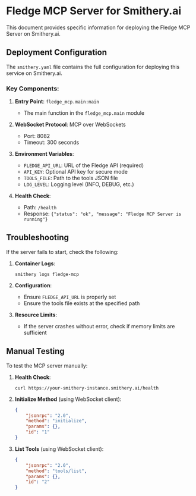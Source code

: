 # Fledge MCP Server for Smithery.ai

This document provides specific information for deploying the Fledge MCP Server on Smithery.ai.

## Deployment Configuration

The `smithery.yaml` file contains the full configuration for deploying this service on Smithery.ai.

### Key Components:

1. **Entry Point**: `fledge_mcp.main:main`
   - The main function in the `fledge_mcp.main` module

2. **WebSocket Protocol**: MCP over WebSockets
   - Port: 8082
   - Timeout: 300 seconds

3. **Environment Variables**:
   - `FLEDGE_API_URL`: URL of the Fledge API (required)
   - `API_KEY`: Optional API key for secure mode
   - `TOOLS_FILE`: Path to the tools JSON file
   - `LOG_LEVEL`: Logging level (INFO, DEBUG, etc.)

4. **Health Check**:
   - Path: `/health`
   - Response: `{"status": "ok", "message": "Fledge MCP Server is running"}`

## Troubleshooting

If the server fails to start, check the following:

1. **Container Logs**: 
   ```
   smithery logs fledge-mcp
   ```

2. **Configuration**: 
   - Ensure `FLEDGE_API_URL` is properly set
   - Ensure the tools file exists at the specified path

3. **Resource Limits**:
   - If the server crashes without error, check if memory limits are sufficient

## Manual Testing

To test the MCP server manually:

1. **Health Check**:
   ```
   curl https://your-smithery-instance.smithery.ai/health
   ```

2. **Initialize Method** (using WebSocket client):
   ```json
   {
       "jsonrpc": "2.0",
       "method": "initialize",
       "params": {},
       "id": "1"
   }
   ```

3. **List Tools** (using WebSocket client):
   ```json
   {
       "jsonrpc": "2.0",
       "method": "tools/list",
       "params": {},
       "id": "2"
   }
   ``` 